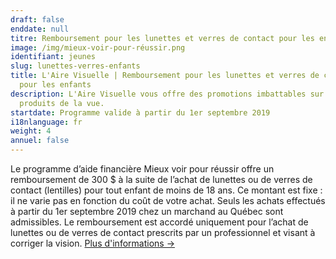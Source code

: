 ```yaml
---
draft: false
enddate: null
titre: Remboursement pour les lunettes et verres de contact pour les enfants
image: /img/mieux-voir-pour-réussir.png
identifiant: jeunes
slug: lunettes-verres-enfants
title: L'Aire Visuelle | Remboursement pour les lunettes et verres de contact
  pour les enfants
description: L'Aire Visuelle vous offre des promotions imbattables sur tous
  produits de la vue.
startdate: Programme valide à partir du 1er septembre 2019
i18nlanguage: fr
weight: 4
annuel: false
---
```

Le programme d’aide financière Mieux voir pour réussir offre un remboursement de  300 $ à la suite de l’achat de lunettes ou de verres de contact (lentilles) pour tout enfant de moins de 18 ans. Ce montant est fixe : il ne varie pas en fonction du coût de votre achat. Seuls les achats effectués à partir du 1er septembre 2019 chez un marchand au Québec sont admissibles. Le remboursement est accordé uniquement pour l’achat de lunettes ou de verres de contact prescrits par un professionnel et visant à corriger la vision.
<a href="http://www.ramq.gouv.qc.ca/fr/citoyens/programmes-aide/Pages/lunettes-verres-enfants.aspx" target="_blank">Plus d'informations &rarr;</a>